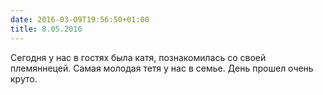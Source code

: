 ```yaml
---
date: 2016-03-09T19:56:50+01:00
title: 8.05.2016
---
```


Сегодня у нас в гостях была катя, познакомилась со своей племяннецей. Самая молодая тетя у нас в семье. День прошел очень круто. 